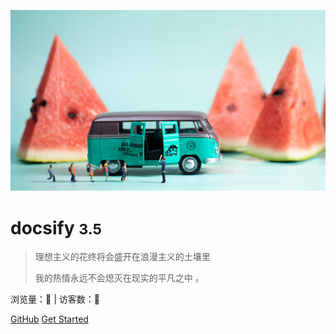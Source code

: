 <!-- _coverpage.md -->

![222](images\222.png)

# docsify <small>3.5</small>

> 理想主义的花终将会盛开在浪漫主义的土壤里 
>
> 我的热情永远不会熄灭在现实的平凡之中 。 

<div style="top: 200px;right: 200px;">
	<script async src="//busuanzi.ibruce.info/busuanzi/2.3/busuanzi.pure.mini.js"></script>
	     浏览量：<span id="busuanzi_value_site_pv"><i class="fa fa-spinner fa-spin"></i></span>👀 | 访客数：<span id="busuanzi_value_site_uv"><i class="fa fa-spinner fa-spin"></i></span>👦
	
</div>

[GitHub](https://github.com/liqinliq/chali) 
[Get Started](/README.md)

